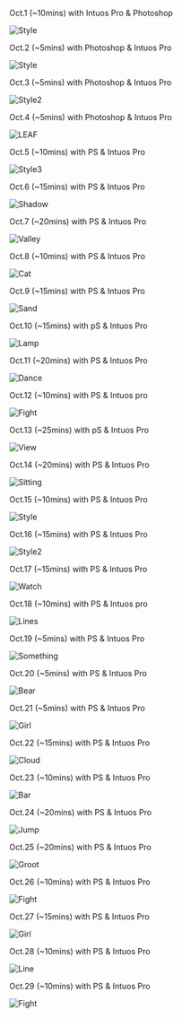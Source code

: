 Oct.1 (~10mins) with Intuos Pro & Photoshop

![Style](1.jpg)

Oct.2 (~5mins) with Photoshop & Intuos Pro

![Style](2.jpg)

Oct.3 (~5mins) with Photoshop & Intuos Pro

![Style2](3.jpg)

Oct.4 (~5mins) with Photoshop & Intuos Pro

![LEAF](4.jpg)

Oct.5 (~10mins) with PS & Intuos Pro

![Style3](5.jpg)

Oct.6 (~15mins) with PS & Intuos Pro

![Shadow](6.jpg)

Oct.7 (~20mins) with PS & Intuos Pro

![Valley](7.jpg)

Oct.8 (~10mins) with PS & Intuos Pro

![Cat](8.jpg)

Oct.9 (~15mins) with PS & Intuos Pro

![Sand](9.jpg)

Oct.10 (~15mins) with pS & Intuos Pro

![Lamp](10.jpg)

Oct.11 (~20mins) with PS & Intuos Pro

![Dance](11.jpg)

Oct.12 (~10mins) with PS & Intuos pro

![Fight](12.jpg)

Oct.13 (~25mins) with pS & Intuos Pro

![View](13.jpg)

Oct.14 (~20mins) with PS & Intuos Pro

![Sitting](14.jpg)

Oct.15 (~10mins) with PS & Intuos Pro

![Style](15.jpg)

Oct.16 (~15mins) with PS & Intuos Pro

![Style2](16.jpg)

Oct.17 (~15mins) with PS & Intuos Pro

![Watch](17.jpg)

Oct.18 (~10mins) with PS & Intuos pro

![Lines](18.jpg)

Oct.19 (~5mins) with PS & Intuos Pro

![Something](19.jpg)

Oct.20 (~5mins) with PS & Intuos Pro

![Bear](20.jpg)

Oct.21 (~5mins) with PS & Intuos Pro

![Girl](21.jpg)

Oct.22 (~15mins) with PS & Intuos Pro

![Cloud](22.jpg)

Oct.23 (~10mins) with PS & Intuos Pro

![Bar](23.jpg)

Oct.24 (~20mins) with PS & Intuos Pro

![Jump](24.jpg)

Oct.25 (~20mins) with PS & Intuos Pro

![Groot](25.jpg)

Oct.26 (~10mins) with PS & Intuos Pro

![Fight](26.jpg)

Oct.27 (~15mins) with PS & Intuos Pro

![Girl](27.jpg)

Oct.28 (~10mins) with PS & Intuos Pro

![Line](28.jpg)

Oct.29 (~10mins) with PS & Intuos Pro

![Fight](29.jpg)

